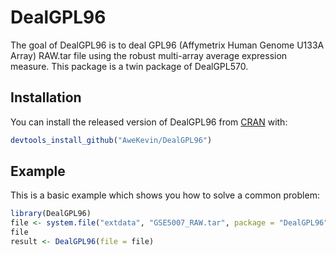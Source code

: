 
# DealGPL96

<!-- badges: start -->
<!-- badges: end -->

The goal of DealGPL96 is to deal GPL96 (Affymetrix Human Genome U133A Array) RAW.tar file using the robust multi-array average expression measure.
This package is a twin package of DealGPL570.

## Installation

You can install the released version of DealGPL96 from [CRAN](https://CRAN.R-project.org) with:

``` r
devtools_install_github("AweKevin/DealGPL96")
```

## Example

This is a basic example which shows you how to solve a common problem:

``` r
library(DealGPL96)
file <- system.file("extdata", "GSE5007_RAW.tar", package = "DealGPL96")
file
result <- DealGPL96(file = file)
```

